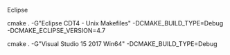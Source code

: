 


Eclipse


cmake . -G"Eclipse CDT4 - Unix Makefiles" -DCMAKE_BUILD_TYPE=Debug -DCMAKE_ECLIPSE_VERSION=4.7


cmake . -G"Visual Studio 15 2017 Win64" -DCMAKE_BUILD_TYPE=Debug

